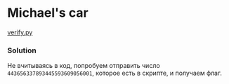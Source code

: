 # Michael's car

[verify.py](verify.py)

### Solution 
Не вчитываясь в код, попробуем отправить число ```443656337893445593609056001```, которое есть в скрипте, и получаем флаг.
